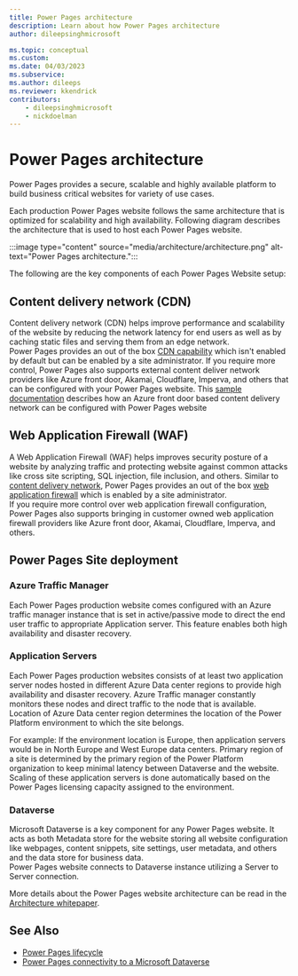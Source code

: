 ```yaml
---
title: Power Pages architecture 
description: Learn about how Power Pages architecture
author: dileepsinghmicrosoft

ms.topic: conceptual
ms.custom: 
ms.date: 04/03/2023
ms.subservice: 
ms.author: dileeps
ms.reviewer: kkendrick
contributors:
    - dileepsinghmicrosoft
    - nickdoelman
---
```


# Power Pages architecture

Power Pages provides a secure, scalable and highly available platform to build business critical websites for variety of use cases.

Each production Power Pages website follows the same architecture that is optimized for scalability and high availability. Following diagram describes the architecture that is used to host each Power Pages website.

:::image type="content" source="media/architecture/architecture.png" alt-text="Power Pages architecture.":::

The following are the key components of each Power Pages Website setup:

## Content delivery network (CDN)

Content delivery network (CDN) helps improve performance and scalability of the website by reducing the network latency for end users as well as by caching static files and serving them from an edge network.  
Power Pages provides an out of the box [CDN capability](../configure/configure-cdn.md) which isn't enabled by default but can be enabled by a site administrator.
If you require more control, Power Pages also supports external content deliver network providers like Azure front door, Akamai, Cloudflare, Imperva, and others that can be configured with your Power Pages website. This [sample documentation](../configure/azure-front-door.md) describes how an Azure front door based content delivery network can be configured with Power Pages website

## Web Application Firewall (WAF)

A Web Application Firewall (WAF) helps improves security posture of a website by analyzing traffic and protecting website against common attacks like cross site scripting, SQL injection, file inclusion, and others.
Similar to [content delivery network](#content-delivery-network-cdn), Power Pages provides an out of the box [web application firewall](../security/web-application-firewall.md) which is enabled by a site administrator.  
If you require more control over web application firewall configuration, Power Pages also supports bringing in customer owned web application firewall providers like Azure front door, Akamai, Cloudflare, Imperva, and others.

## Power Pages Site deployment

### Azure Traffic Manager
    
Each Power Pages production website comes configured with an Azure traffic manager instance that is set in active/passive mode to direct the end user traffic to appropriate Application server. This feature enables both high availability and disaster recovery.

### Application Servers

Each Power Pages production websites consists of at least two application server nodes hosted in different Azure Data center regions to provide high availability and disaster recovery. Azure Traffic manager constantly monitors these nodes and direct traffic to the node that is available. Location of Azure Data center region determines the location of the Power Platform environment to which the site belongs. 

For example: If the environment location is Europe, then application servers would be in North Europe and West Europe data centers. Primary region of a site is determined by the primary region of the Power Platform organization to keep minimal latency between Dataverse and the website. Scaling of these application servers is done automatically based on the Power Pages licensing capacity assigned to the environment.

### Dataverse

Microsoft Dataverse is a key component for any Power Pages website. It acts as both Metadata store for the website storing all website configuration like webpages, content snippets, site settings, user metadata, and others and the data store for business data.  
Power Pages website connects to Dataverse instance utilizing a Server to Server connection. 

More details about the Power Pages website architecture can be read in the [Architecture whitepaper](../guidance/white-papers/architecture.md).

## See Also
- [Power Pages lifecycle](lifecycle.md)
- [Power Pages connectivity to a Microsoft Dataverse](connectivity.md)